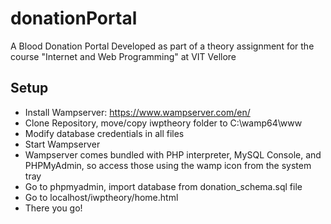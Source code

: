 # donationPortal
A Blood Donation Portal Developed as part of a theory assignment for the course "Internet and Web Programming" at VIT Vellore

## Setup
- Install Wampserver: https://www.wampserver.com/en/
- Clone Repository, move/copy iwptheory folder to C:\wamp64\www
- Modify database credentials in all files
- Start Wampserver
- Wampserver comes bundled with PHP interpreter, MySQL Console, and PHPMyAdmin, so access those using the wamp icon from the system tray
- Go to phpmyadmin, import database from donation_schema.sql file
- Go to localhost/iwptheory/home.html
- There you go!
